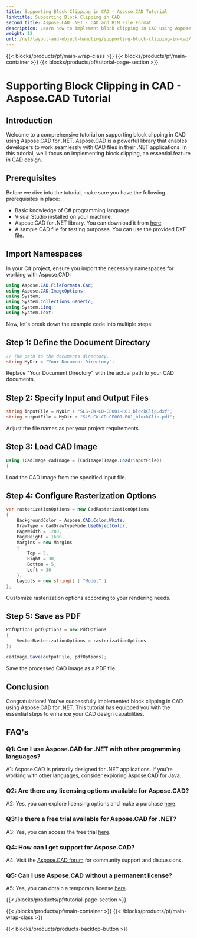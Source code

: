 ```yaml
---
title: Supporting Block Clipping in CAD - Aspose.CAD Tutorial
linktitle: Supporting Block Clipping in CAD
second_title: Aspose.CAD .NET - CAD and BIM File Format
description: Learn how to implement block clipping in CAD using Aspose.CAD for .NET. Enhance your design capabilities with this step-by-step tutorial.
weight: 12
url: /net/layout-and-object-handling/supporting-block-clipping-in-cad/
---
```


{{< blocks/products/pf/main-wrap-class >}}
{{< blocks/products/pf/main-container >}}
{{< blocks/products/pf/tutorial-page-section >}}

# Supporting Block Clipping in CAD - Aspose.CAD Tutorial

## Introduction

Welcome to a comprehensive tutorial on supporting block clipping in CAD using Aspose.CAD for .NET. Aspose.CAD is a powerful library that enables developers to work seamlessly with CAD files in their .NET applications. In this tutorial, we'll focus on implementing block clipping, an essential feature in CAD design.

## Prerequisites

Before we dive into the tutorial, make sure you have the following prerequisites in place:

- Basic knowledge of C# programming language.
- Visual Studio installed on your machine.
- Aspose.CAD for .NET library. You can download it from [here](https://releases.aspose.com/cad/net/).
- A sample CAD file for testing purposes. You can use the provided DXF file.

## Import Namespaces

In your C# project, ensure you import the necessary namespaces for working with Aspose.CAD:

```csharp
using Aspose.CAD.FileFormats.Cad;
using Aspose.CAD.ImageOptions;
using System;
using System.Collections.Generic;
using System.Linq;
using System.Text;
```

Now, let's break down the example code into multiple steps:

## Step 1: Define the Document Directory

```csharp
// The path to the documents directory.
string MyDir = "Your Document Directory";
```

Replace "Your Document Directory" with the actual path to your CAD documents.

## Step 2: Specify Input and Output Files

```csharp
string inputFile = MyDir + "SLS-CW-CD-CE001-R01_blockClip.dxf";
string outputFile = MyDir + "SLS-CW-CD-CE001-R01_blockClip.pdf";
```

Adjust the file names as per your project requirements.

## Step 3: Load CAD Image

```csharp
using (CadImage cadImage = (CadImage)Image.Load(inputFile))
{
```

Load the CAD image from the specified input file.

## Step 4: Configure Rasterization Options

```csharp
var rasterizationOptions = new CadRasterizationOptions
{
    BackgroundColor = Aspose.CAD.Color.White,
    DrawType = CadDrawTypeMode.UseObjectColor,
    PageWidth = 1200,
    PageHeight = 1600,
    Margins = new Margins
    {
        Top = 5,
        Right = 30,
        Bottom = 5,
        Left = 30
    },
    Layouts = new string[] { "Model" }
};
```

Customize rasterization options according to your rendering needs.

## Step 5: Save as PDF

```csharp
PdfOptions pdfOptions = new PdfOptions
{
    VectorRasterizationOptions = rasterizationOptions
};

cadImage.Save(outputFile, pdfOptions);
```

Save the processed CAD image as a PDF file.

## Conclusion

Congratulations! You've successfully implemented block clipping in CAD using Aspose.CAD for .NET. This tutorial has equipped you with the essential steps to enhance your CAD design capabilities.

## FAQ's

### Q1: Can I use Aspose.CAD for .NET with other programming languages?

A1: Aspose.CAD is primarily designed for .NET applications. If you're working with other languages, consider exploring Aspose.CAD for Java.

### Q2: Are there any licensing options available for Aspose.CAD?

A2: Yes, you can explore licensing options and make a purchase [here](https://purchase.aspose.com/buy).

### Q3: Is there a free trial available for Aspose.CAD for .NET?

A3: Yes, you can access the free trial [here](https://releases.aspose.com/).

### Q4: How can I get support for Aspose.CAD?

A4: Visit the [Aspose.CAD forum](https://forum.aspose.com/c/cad/19) for community support and discussions.

### Q5: Can I use Aspose.CAD without a permanent license?

A5: Yes, you can obtain a temporary license [here](https://purchase.aspose.com/temporary-license/).

{{< /blocks/products/pf/tutorial-page-section >}}

{{< /blocks/products/pf/main-container >}}
{{< /blocks/products/pf/main-wrap-class >}}

{{< blocks/products/products-backtop-button >}}
